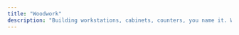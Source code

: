 ```yaml
---
title: "Woodwork"
description: "Building workstations, cabinets, counters, you name it. We can provide all kinds of carpentry."
---
```


